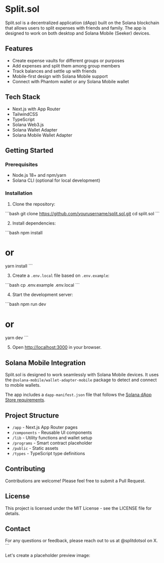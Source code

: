 # Split.sol

Split.sol is a decentralized application (dApp) built on the Solana blockchain that allows users to split expenses with friends and family. The app is designed to work on both desktop and Solana Mobile (Seeker) devices.

## Features

- Create expense vaults for different groups or purposes
- Add expenses and split them among group members
- Track balances and settle up with friends
- Mobile-first design with Solana Mobile support
- Connect with Phantom wallet or any Solana Mobile wallet

## Tech Stack

- Next.js with App Router
- TailwindCSS
- TypeScript
- Solana Web3.js
- Solana Wallet Adapter
- Solana Mobile Wallet Adapter

## Getting Started

### Prerequisites

- Node.js 18+ and npm/yarn
- Solana CLI (optional for local development)

### Installation

1. Clone the repository:

\`\`\`bash
git clone https://github.com/yourusername/split.sol.git
cd split.sol
\`\`\`

2. Install dependencies:

\`\`\`bash
npm install
# or
yarn install
\`\`\`

3. Create a `.env.local` file based on `.env.example`:

\`\`\`bash
cp .env.example .env.local
\`\`\`

4. Start the development server:

\`\`\`bash
npm run dev
# or
yarn dev
\`\`\`

5. Open [http://localhost:3000](http://localhost:3000) in your browser.

## Solana Mobile Integration

Split.sol is designed to work seamlessly with Solana Mobile devices. It uses the `@solana-mobile/wallet-adapter-mobile` package to detect and connect to mobile wallets.

The app includes a `dapp-manifest.json` file that follows the [Solana dApp Store requirements](https://docs.solanamobile.com/dapp-store/publishing).

## Project Structure

- `/app` - Next.js App Router pages
- `/components` - Reusable UI components
- `/lib` - Utility functions and wallet setup
- `/programs` - Smart contract placeholder
- `/public` - Static assets
- `/types` - TypeScript type definitions

## Contributing

Contributions are welcome! Please feel free to submit a Pull Request.

## License

This project is licensed under the MIT License - see the LICENSE file for details.

## Contact

For any questions or feedback, please reach out to us at @splitdotsol on X.
\`\`\`

Let's create a placeholder preview image:
